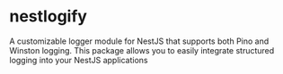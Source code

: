 # nestlogify
A customizable logger module for NestJS that supports both Pino and Winston logging. This package allows you to easily integrate structured logging into your NestJS applications
